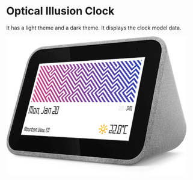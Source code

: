 # Optical Illusion Clock

It has a light theme and a dark theme.
It displays the clock model data.

<img src='optical_illusion_clock.png' width='480'>
